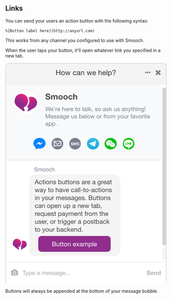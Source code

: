 ## Links

You can send your users an action button with the following syntax:

```
%[Button label here](http://anyurl.com)
```

This works from any channel you configured to use with Smooch.

When the user taps your button, it'll open whatever link you specified in a new tab.

<span class="half-width-img">![Action buttons](/images/action_button_web.png)</span>

<aside class="notice">
Buttons will always be appended at the bottom of your message bubble.
</aside>
